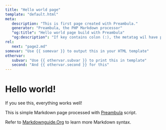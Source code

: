 ```yaml
---
title: "Hello world page"
template: "default.html"
meta:
   description: "This is first page created with Preambula."
   generator: "Preambula, the PHP Markdown processor"
   "og:title": "Hello world page build with Preambula"
   "og:description": "If key contains colon (:), the metatag wil have property attribute instead of name attribute"
rel:
   next: "page2.md"
somevar: "Use {{ somevar }} to output this in your HTML template"
othervar:
   subvar: "Use {{ othervar.subvar }} to print this in template"
   second: "And {{ othervar.second }} for this"
---
```

# Hello world!

If you see this, everything works well!

This is simple Markdown page processed with [Preambula](https://preambula.4xpro.ru) script.

Refer to [Markdownguide.Org](ttps://www.markdownguide.org/basic-syntax/) to learn more Markdown syntax.

